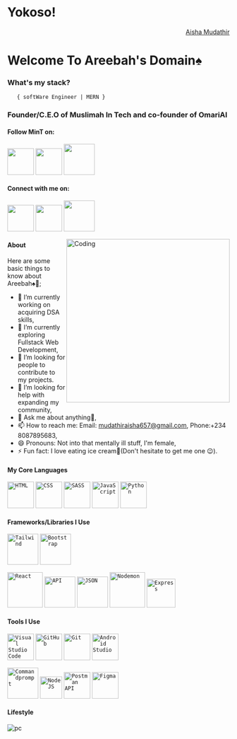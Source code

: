<h1>Yokoso!</h1>
<div align="right" class="badge-base LI-profile-badge" data-locale="en_US" data-size="medium" data-theme="dark" data-type="VERTICAL" data-vanity="fuad-ajibola-5a0034166" data-version="v1"><a class="badge-base__link LI-simple-link" href="https://www.linkedin.com/in/aisha-mudathir-1b0207228/"> Aisha Mudathir</a></div>
    
<h1>Welcome To Areebah's Domain♠</h1>



###   **What's my stack?** </h2>
       { softWare Engineer | MERN } 

###   **Founder/C.E.O of Muslimah In Tech and co-founder of OmariAI** </h2>
#### Follow MinT on:
<a href="https://twitter.com/muslimahintech"><img src="images/twitter.png" width="60" /></a>
<a href="https://www.linkedin.com/in/muslimah-in-tech-64a726267/"><img src="images/linkedin.png" width="60" /></a>
<a href="https://www.instagram.com/muslimahintech_/"><img src="images/ig.png" width="70" /></a>


#### Connect with me on:
<a href="https://www.linkedin.com/in/aisha-mudathir-1b0207228/"><img src="images/linkedin.png" width="60" /></a>
<a href="https://twitter.com/fav_introvert"><img src="images/twitter.png" width="60" /></a>
<a href="https://www.instagram.com/areebah_0.5/"><img src="images/ig.png" width="70" /></a>

<img align="right" alt="Coding" width="370" src="https://miro.medium.com/max/680/0*7Q3yvSIv_t0ioJ-Z.gif"/>

#### About
Here are some basic things to know about Areebah♠💎;

- 🔭 I’m currently working on acquiring DSA skills,
- 🌱 I’m currently exploring Fullstack Web Development,
- 👯 I’m looking for people to contribute to my projects.
- 🤔 I’m looking for help with expanding my community,
- 💬 Ask me about anything🌚,
- 📫 How to reach me: Email: mudathiraisha657@gmail.com, 
                      Phone:+234 8087895683,
- 😄 Pronouns: Not into that mentally ill stuff, I'm female,
- ⚡ Fun fact: I love eating ice cream🍨(Don't hesitate to get me one 😉).

#### My Core Languages
<code><img src="images/html.jpg" width="60" title="HTML" /></code>
<code><img src="images/css.jpg" width="60" title="CSS" /></code>
<code><img src="images/sass.jpg" width="60" title="SASS" /></code>
<code><img src="images/javascript.png" width="60" title="JavaScript" /></code>
<code><img src="images/python.png" width="60" title="Python" /></code>
<!-- <code><img src="images/dart.png" width="65" title="Dart" /></code> -->

#### Frameworks/Libraries I Use
<code><img src="images/tailwind.png" width="70" title="Tailwind" /></code>
<code><img src="images/B.png" width="70" title="Bootstrap" /></code>
<!-- <code><img src="images/Bulma.png" width="110" title="Bulma" /></code>  <code><img src="images/jQuery.png" width="65" title="jQuery" /></code>   -->
<code><img src="images/react.png" width="80" title="React" /></code>
<code><img src="images/api.jpg" width="70" title="API" /></code>
<code><img src="images/json.png" width="70" title="JSON" /></code>
<code><img src="images/nodemon.png" width="80" title="Nodemon" /></code>
<code><img src="images/express.png" width="65" title="Express" /></code>
<!-- <code><img src="images/flutter.png" width="65" title="Flutter" /></code> -->

#### Tools I Use
<code><img src="images/visualstudio.svg" width="60" title="Visual Studio Code" /></code>
<code><img src="images/github.jpg" width="60" title="GitHub" /></code>
<code><img src="images/git.jpg" width="60" title="Git" /></code>
<code><img src="images/android-studio.png" width="60" title="Android Studio" /></code>
<!-- <code><img src="images/x-code.png" width="60" title="Xcode" /></code> -->
<!-- <code><img src="images/power.png" width="80" title="Powershell" /></code> -->
<code><img src="images/command.png" width="70" title="Commandprompt" /></code>
<code><img src="images/R.png" width="50" title="NodeJS" /></code>
<code><img src="images/postman.png" width="60" title="Postman API" /></code>
<code><img src="images/figma.jpeg" width="60" title="Figma" /></code>
             
             
       
#### Lifestyle
![pc](https://user-images.githubusercontent.com/105937740/186015907-bd8b7db8-f875-454b-bf1a-36177129aa42.gif)


